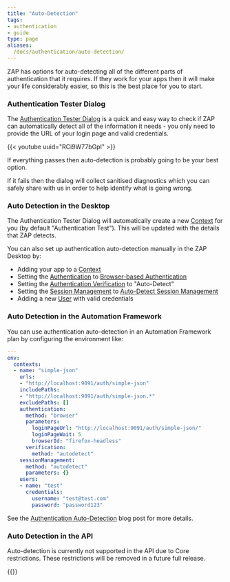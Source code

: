 ```yaml
---
title: "Auto-Detection"
tags: 
- authentication
- guide
type: page
aliases:
  /docs/authentication/auto-detection/
---
```

ZAP has options for auto-detecting all of the different parts of authentication that it requires.
If they work for your apps then it will make your life considerably easier, so this is the best place for you to start.

### Authentication Tester Dialog

The [Authentication Tester Dialog](/blog/2023-05-23-authentication-tester/) is a quick and easy way to check if ZAP can 
automatically detect all of the information it needs - you only need to provide the URL of your login page and valid credentials.

{{< youtube uuid="RCi9W77bGpI" >}}

If everything passes then auto-detection is probably going to be your best option.

If it fails then the dialog will collect sanitised diagnostics which you can safely share with us in order to help identify what is going wrong.

### Auto Detection in the Desktop

The Authentication Tester Dialog will automatically create a new [Context](/docs/desktop/start/features/contexts/) for you (by default "Authentication Test").
This will be updated with the details that ZAP detects.

You can also set up authentication auto-detection manually in the ZAP Desktop by:

* Adding your app to a [Context](/docs/desktop/start/features/contexts/)
* Setting the [Authentication](/docs/desktop/ui/dialogs/session/context-auth/#authentication-method) to [Browser-based Authentication](/docs/desktop/addons/authentication-helper/browser-auth/)
* Setting the [Authentication Verification](/docs/desktop/ui/dialogs/session/context-auth/#authentication-verification) to "Auto-Detect"
* Setting the [Session Management](/docs/desktop/start/features/sessionmanagement/) to [Auto-Detect Session Management](/docs/desktop/addons/authentication-helper/autodetect-session/)
* Adding a new [User](/docs/desktop/start/features/users/) with valid credentials


### Auto Detection in the Automation Framework

You can use authentication auto-detection in an Automation Framework plan by configuring the environment like:

```yaml
---
env:
  contexts:
  - name: "simple-json"
    urls:
    - "http://localhost:9091/auth/simple-json"
    includePaths:
    - "http://localhost:9091/auth/simple-json.*"
    excludePaths: []
    authentication:
      method: "browser"
      parameters:
        loginPageUrl: "http://localhost:9091/auth/simple-json/"
        loginPageWait: 5
        browserId: "firefox-headless"
      verification:
        method: "autodetect"
    sessionManagement:
      method: "autodetect"
      parameters: {}
    users:
    - name: "test"
      credentials:
        username: "test@test.com"
        password: "password123"
```

See the [Authentication Auto-Detection](/blog/2023-05-02-authentication-auto-detection/) blog post for more details.

### Auto Detection in the API

Auto-detection is currently not supported in the API due to Core restrictions. These restrictions will be removed in a future full release.

{{<prevnext prevUrl="../make-your-life-easier/" prevTitle="How to make your life easier" nextUrl="../documented-sso-solutions/" nextTitle="Documented SSO Solutions">}}